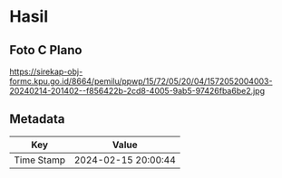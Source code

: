 # Hasil

## Foto C Plano

https://sirekap-obj-formc.kpu.go.id/8664/pemilu/ppwp/15/72/05/20/04/1572052004003-20240214-201402--f856422b-2cd8-4005-9ab5-97426fba6be2.jpg


## Metadata

| Key        | Value               |
| ---------- | ------------------- |
| Time Stamp | 2024-02-15 20:00:44 |



